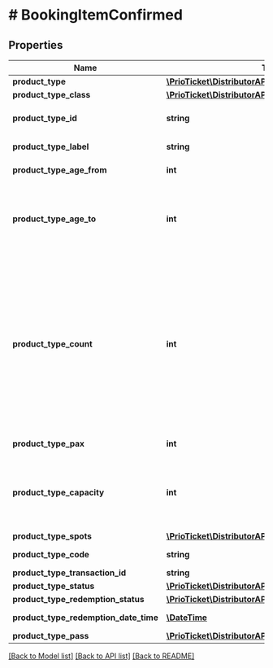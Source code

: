 # # BookingItemConfirmed

## Properties

Name | Type | Description | Notes
------------ | ------------- | ------------- | -------------
**product_type** | [**\PrioTicket\DistributorAPI\Models\ProductType**](ProductType.md) |  |
**product_type_class** | [**\PrioTicket\DistributorAPI\Models\ProductTypeClass**](ProductTypeClass.md) |  | [optional]
**product_type_id** | **string** | In case of more complex product configurations e.g. multiple ambiguous product types, the preferred option must be specified using the ID. |
**product_type_label** | **string** | (Translatable) The product type label. | [optional] [readonly]
**product_type_age_from** | **int** | The starting age for age group. | [optional] [readonly]
**product_type_age_to** | **int** | The ending age for age group.  If both &#x60;product_type_age_from&#x60; and &#x60;product_type_age_to&#x60; are empty no age-restrictions should be shown. If only &#x60;product_type_age_to&#x60; is empty, then it is advised to show the age-restriction as e.g. \&quot;22+\&quot;. | [optional] [readonly]
**product_type_count** | **int** | The quantity being booked for the specified product type.  Please note that the following structures are deemed semantically the same. &#x60;&#x60;&#x60; \&quot;product_type_details\&quot;:[   {      \&quot;product_type_id\&quot;:\&quot;13725\&quot;,      \&quot;product_type_count\&quot;:\&quot;2\&quot;   } ]  and  \&quot;product_type_details\&quot;:[   {                           \&quot;product_type_id\&quot;:\&quot;13725\&quot;,         \&quot;product_type_count\&quot;:1      },   {             \&quot;product_type_id\&quot;:\&quot;13725\&quot;,          \&quot;product_type_count\&quot;:1        } ] &#x60;&#x60;&#x60; We allow this &#39;alternative format&#39; for &#39;ease-of-use&#39;. Please note that in the order response we have no other option than to &#39;split&#39; the product types, otherwise, we would not be able to send multiple codes (single &#x60;product_type_code&#x60; per pax/piece) in the response. |
**product_type_pax** | **int** | Number of persons to be counted in the reporting for the selected product type quantity. | [readonly]
**product_type_capacity** | **int** | The capacity count to be blocked in the system for the selected availability slot.  For example:  If a single table with six seats is booked by two persons, the setup would be as follows:    &#x60;&#x60;&#x60;   \&quot;product_type_count\&quot;: 1,   \&quot;product_type_pax\&quot;: 2,   \&quot;product_type_capacity\&quot;: 6   &#x60;&#x60;&#x60; | [optional] [readonly]
**product_type_spots** | [**\PrioTicket\DistributorAPI\Models\Spot[]**](Spot.md) | Product type spots. | [optional]
**product_type_code** | **string** | The product code allocated by Prio to redeem products. | [readonly]
**product_type_transaction_id** | **string** | Transaction ID of this product type. | [readonly]
**product_type_status** | [**\PrioTicket\DistributorAPI\Models\StatusTypes**](StatusTypes.md) |  | [optional]
**product_type_redemption_status** | [**\PrioTicket\DistributorAPI\Models\RedemptionStatus**](RedemptionStatus.md) |  |
**product_type_redemption_date_time** | [**\DateTime**](\DateTime.md) | Date and time of redemption. | [optional] [readonly]
**product_type_pass** | [**\PrioTicket\DistributorAPI\Models\Pass**](Pass.md) |  | [optional]

[[Back to Model list]](../../README.md#models) [[Back to API list]](../../README.md#endpoints) [[Back to README]](../../README.md)
